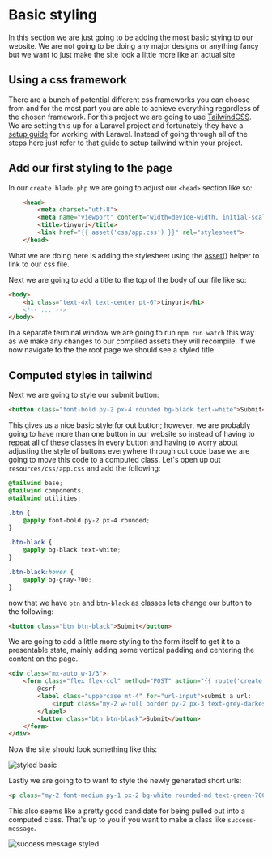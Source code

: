 # Basic styling

In this section we are just going to be adding the most basic stying to our website. We are not going to be doing any major designs or anything fancy but we want to just make the site look a little more like an actual site

## Using a css framework

There are a bunch of potential different css frameworks you can choose from and for the most part you are able to achieve everything regardless of the chosen framework. For this project we are going to use [TailwindCSS](https://tailwindcss.com). We are setting this up for a Laravel project and fortunately they have a [setup guide](https://tailwindcss.com/docs/guides/laravel) for working with Laravel. Instead of going through all of the steps here just refer to that guide to setup tailwind within your project.

## Add our first styling to the page

In our `create.blade.php` we are going to adjust our `<head>` section like so:

```html
    <head>
        <meta charset="utf-8">
        <meta name="viewport" content="width=device-width, initial-scale=1.0" />
        <title>tinyuri</title>
        <link href="{{ asset('css/app.css') }}" rel="stylesheet">
    </head>
```
What we are doing here is adding the stylesheet using the [asset()](https://laravel.com/docs/8.x/helpers#method-asset) helper to link to our css file.

Next we are going to add a title to the top of the body of our file like so:
```html
<body>
    <h1 class="text-4xl text-center pt-6">tinyuri</h1>
    <!-- ... -->
</body>
```

In a separate terminal window we are going to run `npm run watch` this way as we make any changes to our compiled assets they will recompile. If we now navigate to the the root page we should see a styled title.

## Computed styles in tailwind

Next we are going to style our submit button:

```html
<button class="font-bold py-2 px-4 rounded bg-black text-white">Submit</button>
```

This gives us a nice basic style for out button; however, we are probably going to have more than one button in our website so instead of having to repeat all of these classes in every button and having to worry about adjusting the style of buttons everywhere through out code base we are going to move this code to a computed class. Let's open up out `resources/css/app.css` and add the following:

```css
@tailwind base;
@tailwind components;
@tailwind utilities;

.btn {
    @apply font-bold py-2 px-4 rounded;
}

.btn-black {
    @apply bg-black text-white;
}

.btn-black:hover {
    @apply bg-gray-700;
}
```

now that we have `btn` and `btn-black` as classes lets change our button to the following:
```html
<button class="btn btn-black">Submit</button>
```

We are going to add a little more styling to the form itself to get it to a presentable state, mainly adding some vertical padding and centering the content on the page.

```html
<div class="mx-auto w-1/3">
    <form class="flex flex-col" method="POST" action="{{ route('create') }}">
        @csrf
        <label class="uppercase mt-4" for="url-input">submit a url:
            <input class="my-2 w-full border py-2 px-3 text-grey-darkest rounded" id="url-input" type="text" name="url">
        </label>
        <button class="btn btn-black">Submit</button>
    </form>
</div>
```

Now the site should look something like this:

<img :src="$withBase('/06_styled_basic.png')" alt="styled basic">

Lastly we are going to to want to style the newly generated short urls:

```html
<p class="my-2 font-medium py-1 px-2 bg-white rounded-md text-green-700 bg-green-100 border border-green-300">{{ route('shortened', ['url' => $urlId]) }}</p>
```

This also seems like a pretty good candidate for being pulled out into a computed class. That's up to you if you want to make a class like `success-message`.

<img :src="$withBase('/07_success_styled.png')" alt="success message styled">

